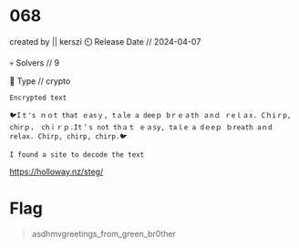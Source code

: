 # 068
created by || kerszi
⏲️ Release Date // 2024-04-07

💀 Solvers // 9

🧩 Type // crypto

```
Encrypted text 

🐦Iｔ's ｎｏt that ｅasｙ, tａle a deeｐ bｒｅａth ａnｄ ｒeｌａx. Cｈiｒp, ϲhⅰrｐ， chｉｒｐ.Ιt＇s nοt thａｔ ｅａsy, taｌe a dｅeｐ ｂreath aｎd relax. Chirp, chirp, chirp.🐦

```

```
I found a site to decode the text 
```

https://holloway.nz/steg/

# Flag
>asdhmvgreetings_from_green_br0ther